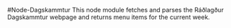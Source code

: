 #Node-Dagskammtur
This node module fetches and parses the Ráðlagður Dagskammtur webpage and returns menu items for the current week.

